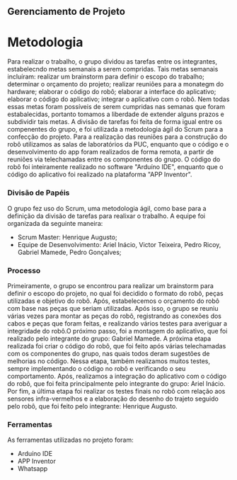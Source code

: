 ## Gerenciamento de Projeto


# Metodologia

Para realizar o trabalho, o grupo dividou as tarefas entre os integrantes, estabelecndo metas semanais a serem compridas. Tais metas semanais incluíram: realizar um brainstorm para definir o escopo do trabalho; determinar o orçamento do projeto; realizar reuniões para a monategm do hardware; elaborar o código do robô; elaborar a interface do aplicativo; elaborar o código do aplicativo; integrar o aplicativo com o robô. Nem todas essas metas foram possíveis de serem cumpridas nas semanas que foram estabalecidas, portanto tomamos a liberdade de extender alguns prazos e subdividir tais metas. A divisão de tarefas foi feita de forma igual entre os compenentes do grupo, e foi utilizada a metodologia ágil do Scrum para a confecção do projeto. Para a realização das reuniões para a construção do robô utilizamos as salas de laboratórios da PUC, enquanto que o código e o desenvolvimento do app foram realizados de forma remota, a partir de reuniões via telechamadas entre os componentes do grupo. O código do robô foi inteiramente realizado no software "Arduíno IDE", enquanto que o código do aplicativo foi realizado na plataforma "APP Inventor".


### Divisão de Papéis

O grupo fez uso do Scrum, uma metodologia ágil, como base para a definição da divisão de tarefas para realixar o trabalho. A equipe foi organizada da seguinte maneira:

- Scrum Master: Henrique Augusto;
- Equipe de Desenvolvimento: Ariel Inácio, Victor Teixeira, Pedro Ricoy, Gabriel Mamede, Pedro Gonçalves;


### Processo

Primeiramente, o grupo se encontrou para realizar um brainstorm para definir o escopo do projeto, no qual foi decidido o formato do robô, peças utilizadas e objetivo do robô. Após, estabelecemos o orçamento do robô com base nas peças que seriam utilizadas. Após isso, o grupo se reuniu várias vezes para montar as peças do robô, registrando as conexões dos cabos e peças que foram feitas, e realizando vários testes para averiguar a integridade do robô.O próximo passo, foi a montagem do aplicativo, que foi realizado pelo integrante do grupo: Gabriel Mamede. A próxima etapa realizada foi criar o código do robô, que foi feito após várias telechamadas com os componentes do grupo, nas quais todos deram sugestões de melhorias no código. Nessa etapa, também realizamos muitos testes, sempre implementando o código no robô e verificando o seu comportamento.  Após, realizamos a integração do aplicativo com o código do robô, que foi feita principalmente pelo integrante do grupo: Ariel Inácio. Por fim, a última etapa foi realizar os testes finais no robô com relação aos sensores infra-vermelhos e a elaboração do desenho do trajeto seguido pelo robô, que foi feito pelo integrante: Henrique Augusto.  


### Ferramentas

As ferramentas utilizadas no projeto foram:

- Arduíno IDE
- APP Inventor
- Whatsapp
